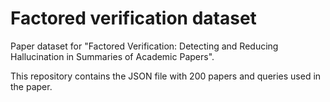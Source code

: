 # Factored verification dataset
Paper dataset for "Factored Verification: Detecting and Reducing Hallucination in Summaries of Academic Papers". 

This repository contains the JSON file with 200 papers and queries used in the paper.
